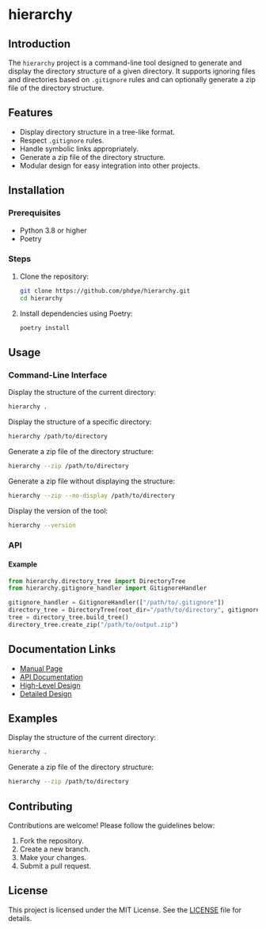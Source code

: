 
# hierarchy

## Introduction
The `hierarchy` project is a command-line tool designed to generate and display the directory structure of a given directory. It supports ignoring files and directories based on `.gitignore` rules and can optionally generate a zip file of the directory structure.

## Features
- Display directory structure in a tree-like format.
- Respect `.gitignore` rules.
- Handle symbolic links appropriately.
- Generate a zip file of the directory structure.
- Modular design for easy integration into other projects.

## Installation

### Prerequisites
- Python 3.8 or higher
- Poetry

### Steps
1. Clone the repository:
   ```bash
   git clone https://github.com/phdye/hierarchy.git
   cd hierarchy
   ```
2. Install dependencies using Poetry:
   ```bash
   poetry install
   ```

## Usage

### Command-Line Interface

Display the structure of the current directory:
```bash
hierarchy .
```

Display the structure of a specific directory:
```bash
hierarchy /path/to/directory
```

Generate a zip file of the directory structure:
```bash
hierarchy --zip /path/to/directory
```

Generate a zip file without displaying the structure:
```bash
hierarchy --zip --no-display /path/to/directory
```

Display the version of the tool:
```bash
hierarchy --version
```

### API

#### Example

```python
from hierarchy.directory_tree import DirectoryTree
from hierarchy.gitignore_handler import GitignoreHandler

gitignore_handler = GitignoreHandler(["/path/to/.gitignore"])
directory_tree = DirectoryTree(root_dir="/path/to/directory", gitignore_handler=gitignore_handler)
tree = directory_tree.build_tree()
directory_tree.create_zip("/path/to/output.zip")
```

## Documentation Links
- [Manual Page](docs/manual.md)
- [API Documentation](docs/api.md)
- [High-Level Design](docs/High-Level-Design.md)
- [Detailed Design](docs/Detailed-Design.md)

## Examples
Display the structure of the current directory:
```bash
hierarchy .
```

Generate a zip file of the directory structure:
```bash
hierarchy --zip /path/to/directory
```

## Contributing
Contributions are welcome! Please follow the guidelines below:
1. Fork the repository.
2. Create a new branch.
3. Make your changes.
4. Submit a pull request.

## License
This project is licensed under the MIT License. See the [LICENSE](LICENSE) file for details.
